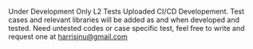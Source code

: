 Under Development
Only L2 Tests Uploaded
CI/CD Developement. Test cases and relevant libraries will be added as and when developed and tested.
Need untested codes or case specific test, feel free to write and request one at harrisjnu@gmail.com
